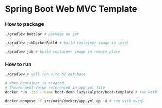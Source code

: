 # Spring Boot Web MVC Template

### How to package
 ```bash  
 ./gradlew bootJar # package as jar
 
 ./gradlew jibDockerBuild # build container image in local
 
 ./gradlew jib # build container image in remote place
 ```

### How to run
```bash
./gradlew # will run with h2 database

# When Container is created
# Environment Value referenced in app.yml file
docker run -itd --name boot-demo lazyskulptor/boot-template # run with h2 database

docker-compose -f src/main/docker/app.yml up -d # run with mysql
```